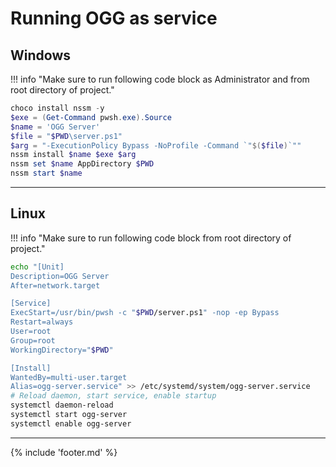 ﻿# Running OGG as service

## Windows

!!! info "Make sure to run following code block as Administrator and from root directory of project."

```powershell
choco install nssm -y
$exe = (Get-Command pwsh.exe).Source
$name = 'OGG Server'
$file = "$PWD\server.ps1"
$arg = "-ExecutionPolicy Bypass -NoProfile -Command `"$($file)`""
nssm install $name $exe $arg
nssm set $name AppDirectory $PWD
nssm start $name
```

___

## Linux

!!! info "Make sure to run following code block from root directory of project."

```bash
echo "[Unit]
Description=OGG Server
After=network.target

[Service]
ExecStart=/usr/bin/pwsh -c "$PWD/server.ps1" -nop -ep Bypass
Restart=always
User=root
Group=root
WorkingDirectory="$PWD"

[Install]
WantedBy=multi-user.target
Alias=ogg-server.service" >> /etc/systemd/system/ogg-server.service
# Reload daemon, start service, enable startup
systemctl daemon-reload
systemctl start ogg-server
systemctl enable ogg-server
```

___

{% include 'footer.md' %}